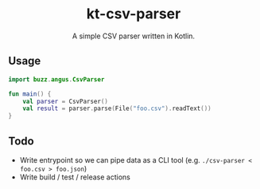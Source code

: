 <div align="center">

# kt-csv-parser

A simple CSV parser written in Kotlin.

</div>

## Usage

```kotlin
import buzz.angus.CsvParser

fun main() {
    val parser = CsvParser()
    val result = parser.parse(File("foo.csv").readText())
}
```

## Todo

- Write entrypoint so we can pipe data as a CLI tool (e.g. `./csv-parser < foo.csv > foo.json`)
- Write build / test / release actions